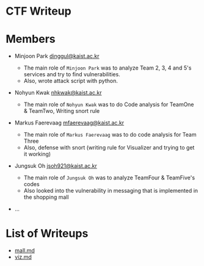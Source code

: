 CTF Writeup
===========

# Members

- Minjoon Park <dinggul@kaist.ac.kr>
    * The main role of ``Minjoon Park`` was to analyze Team 2, 3, 4 and 5's services and try to find
    vulnerabilities.
    * Also, wrote attack script with python.

- Nohyun Kwak <nhkwak@kaist.ac.kr>
    * The main role of ``Nohyun Kwak`` was to do Code analysis for TeamOne & TeamTwo, Writing snort rule

- Markus Faerevaag <mfaerevaag@kaist.ac.kr>
    * The main role of ``Markus Faerevaag`` was to do code analysis for Team Three
    * Also, defense with snort (writing rule for Visualizer and trying to get it working)

- Jungsuk Oh <jsoh921@kaist.ac.kr>
    * The main role of ``Jungsuk Oh`` was to analyze TeamFour & TeamFive's codes
    * Also looked into the vulnerability in messaging that is implemented in the shopping mall

- ...

# List of Writeups

- [mall.md](mall.md)
- [viz.md](viz.md)
